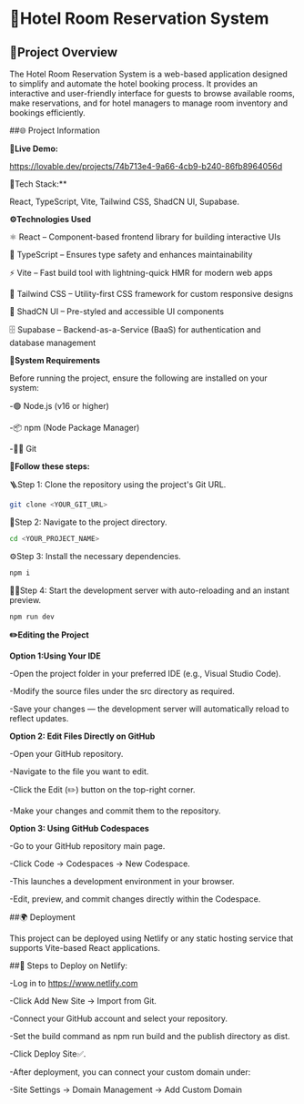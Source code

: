 # 🏨Hotel Room Reservation System

## 🧾Project Overview

The Hotel Room Reservation System is a web-based application designed to simplify and automate the hotel booking process. It provides an interactive and user-friendly interface for guests to browse available rooms, make reservations, and for hotel managers to manage room inventory and bookings efficiently.

##🌐 Project Information

**🔗Live Demo:**

https://lovable.dev/projects/74b713e4-9a66-4cb9-b240-86fb8964056d

🧠Tech Stack:**

React, TypeScript, Vite, Tailwind CSS, ShadCN UI, Supabase.

**⚙️Technologies Used**

⚛️ React – Component-based frontend library for building interactive UIs

🧩 TypeScript – Ensures type safety and enhances maintainability

⚡ Vite – Fast build tool with lightning-quick HMR for modern web apps

🎨 Tailwind CSS – Utility-first CSS framework for custom responsive designs

🧱 ShadCN UI – Pre-styled and accessible UI components

🗄️ Supabase – Backend-as-a-Service (BaaS) for authentication and database management

**🧰System Requirements**

Before running the project, ensure the following are installed on your system:

-🟢 Node.js (v16 or higher)

-📦 npm (Node Package Manager)

-🧑‍💻 Git

**🚀Follow these steps:**


 🪜Step 1: Clone the repository using the project's Git URL.
```sh
git clone <YOUR_GIT_URL>
```

📁Step 2: Navigate to the project directory.
```sh
cd <YOUR_PROJECT_NAME>
```

 ⚙️Step 3: Install the necessary dependencies.
```sh
npm i
```

🧑‍💻Step 4: Start the development server with auto-reloading and an instant preview.
```sh
npm run dev
```

**✏️Editing the Project**

**Option 1:Using Your IDE**

-Open the project folder in your preferred IDE (e.g., Visual Studio Code).

-Modify the source files under the src directory as required.

-Save your changes — the development server will automatically reload to reflect updates.

**Option 2: Edit Files Directly on GitHub**

-Open your GitHub repository.

-Navigate to the file you want to edit.

-Click the Edit (✏️) button on the top-right corner.

-Make your changes and commit them to the repository.

**Option 3: Using GitHub Codespaces**

-Go to your GitHub repository main page.

-Click Code → Codespaces → New Codespace.

-This launches a development environment in your browser.

-Edit, preview, and commit changes directly within the Codespace.

##🌍 Deployment

This project can be deployed using Netlify or any static hosting service that supports Vite-based React applications.

##🚢 Steps to Deploy on Netlify:

-Log in to https://www.netlify.com

-Click Add New Site → Import from Git.

-Connect your GitHub account and select your repository.

-Set the build command as npm run build and the publish directory as dist.

-Click Deploy Site✅.

-After deployment, you can connect your custom domain under:

-Site Settings → Domain Management → Add Custom Domain
